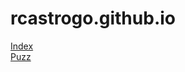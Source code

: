 # rcastrogo.github.io

<a href="https://rcastrogo.github.io/">Index</a><br/>
<a href="https://rcastrogo.github.io/puzz/index.html">Puzz</a><br/>
